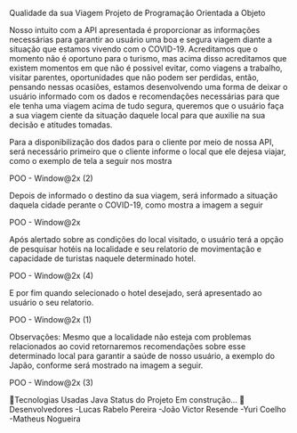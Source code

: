 Qualidade da sua Viagem
Projeto de Programação Orientada a Objeto

Nosso intuito com a API apresentada é proporcionar as informações necessárias para garantir ao usuário uma boa e segura viagem diante a situação que estamos vivendo com o COVID-19. Acreditamos que o momento não é oportuno para o turismo, mas acima disso acreditamos que existem momentos em que não é possivel evitar, como viagens a trabalho, visitar parentes, oportunidades que não podem ser perdidas, então, pensando nessas ocasiões, estamos desenvolvendo uma forma de deixar o usuário informado com os dados e recomendações necessárias para que ele tenha uma viagem acima de tudo segura, queremos que o usuário faça a sua viagem ciente da situação daquele local para que auxilie na sua decisão e atitudes tomadas.

Para a disponibilização dos dados para o cliente por meio de nossa API, será necessário primeiro que o cliente informe o local que ele dejesa viajar, como o exemplo de tela a seguir nos mostra

POO - Window@2x (2)

Depois de informado o destino da sua viagem, será informado a situação daquela cidade perante o COVID-19, como mostra a imagem a seguir

POO - Window@2x

Após alertado sobre as condições do local visitado, o usuário terá a opção de pesquisar hotéis na localidade e seu relatorio de movimentação e capacidade de turistas naquele determinado hotel.

POO - Window@2x (4)

E por fim quando selecionado o hotel desejado, será apresentado ao usuário o seu relatorio.

POO - Window@2x (1)

Observações: Mesmo que a localidade não esteja com problemas relacionados ao covid retornaremos recomendações sobre esse determinado local para garantir a saúde de nosso usuário, a exemplo do Japão, conforme será mostrado na imagem a seguir.

POO - Window@2x (3)

🚀Tecnologias Usadas
Java
Status do Projeto
Em construção... 🚧
Desenvolvedores
-Lucas Rabelo Pereira
-João Victor Resende
-Yuri Coelho
-Matheus Nogueira
